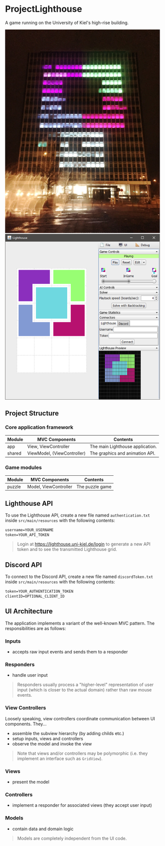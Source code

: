 # ProjectLighthouse
A game running on the University of Kiel's high-rise building.

![Photo](photo.jpg) ![Screenshot](screenshot.png)

## Project Structure

### Core application framework

| Module | MVC Components | Contents |
| ------ | -------------- | -------- |
| app | View, ViewController | The main Lighthouse application. |
| shared | ViewModel, (ViewController) | The graphics and animation API. |

### Game modules

| Module | MVC Components | Contents |
| ------ | -------------- | -------- |
| puzzle | Model, ViewController | The puzzle game |

## Lighthouse API
To use the Lighthouse API, create a new file named `authentication.txt` inside `src/main/resources` with the following contents:

```properties
username=YOUR_USERNAME
token=YOUR_API_TOKEN
```

> Login at https://lighthouse.uni-kiel.de/login to generate a new API token and to see the transmitted Lighthouse grid.

## Discord API
To connect to the Discord API, create a new file named `discordToken.txt` inside `src/main/resources` with the following contents:

```properties
token=YOUR_AUTHENTICATION_TOKEN
clientID=OPTIONAL_CLIENT_ID
```

## UI Architecture
The application implements a variant of the well-known MVC pattern. The responsibilities are as follows:

### Inputs
* accepts raw input events and sends them to a responder

### Responders
* handle user input

> Responders usually process a "higher-level" representation of user input (which is closer to the actual domain) rather than raw mouse events.

### View Controllers
Loosely speaking, view controllers coordinate communication between UI components. They...

* assemble the subview hierarchy (by adding childs etc.)
* setup inputs, views and controllers
* observe the model and invoke the view

> Note that views and/or controllers may be polymorphic (i.e. they implement an interface such as `GridView`).

### Views
* present the model

### Controllers
* implement a responder for associated views (they accept user input)

### Models
* contain data and domain logic

> Models are completely independent from the UI code.
